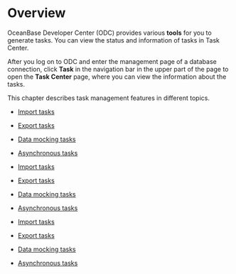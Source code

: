 Overview 
=============================

OceanBase Developer Center (ODC) provides various **tools** for you to generate tasks. You can view the status and information of tasks in Task Center. 

After you log on to ODC and enter the management page of a database connection, click **Task** in the navigation bar in the upper part of the page to open the **Task Center** page, where you can view the information about the tasks. 

This chapter describes task management features in different topics.

* [Import tasks](2.client-odc-import-tasks.md)

  

* [Export tasks](3.client-odc-export-tasks.md)

  

* [Data mocking tasks](4.client-odc-data-mocking-tasks.md)

  

* [Asynchronous tasks](5.client-odc-asynchronous-tasks.md)

  




<!-- -->

* [Import tasks](2.client-odc-import-tasks.md)

  

* [Export tasks](3.client-odc-export-tasks.md)

  

* [Data mocking tasks](4.client-odc-data-mocking-tasks.md)

  

* [Asynchronous tasks](5.client-odc-asynchronous-tasks.md)

  




<!-- -->

* [Import tasks](2.client-odc-import-tasks.md)

  

* [Export tasks](3.client-odc-export-tasks.md)

  

* [Data mocking tasks](4.client-odc-data-mocking-tasks.md)

  

* [Asynchronous tasks](5.client-odc-asynchronous-tasks.md)

  



